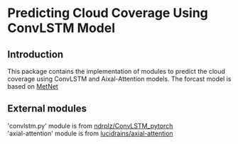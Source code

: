 # Predicting Cloud Coverage Using ConvLSTM Model
## Introduction
This package contains the implementation of modules to predict the cloud coverage using ConvLSTM and Aixal-Attention models. The forcast model is based on [MetNet](https://arxiv.org/abs/2003.12140)

## External modules
'convlstm.py' module is from [ndrplz/ConvLSTM_pytorch](https://github.com/ndrplz/ConvLSTM_pytorch)  
'axial-attention' module is from [lucidrains/axial-attention ](https://github.com/lucidrains/axial-attention)
